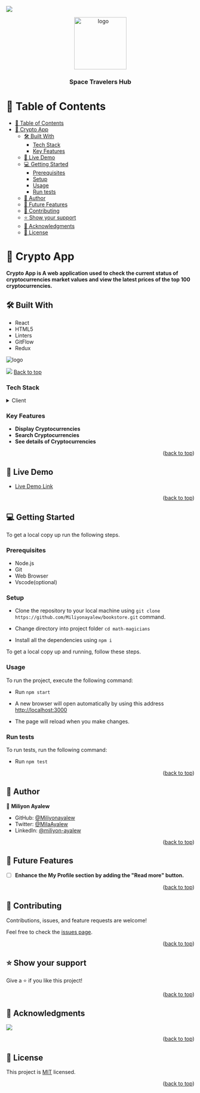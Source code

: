 <a name="readme-top"></a>
![](https://img.shields.io/badge/Microverse-blueviolet)

<div align="center">

  <img src="src/assests/logo.png" alt="logo" width="140"  height="auto" />
  <br/>

  <h3><b>Space Travelers Hub</b></h3>

</div>

<!-- TABLE OF CONTENTS -->

# 📗 Table of Contents

- [📗 Table of Contents](#-table-of-contents)
- [📖 Crypto App ](#-crypto-app-)
  - [🛠 Built With ](#-built-with-)
    - [Tech Stack ](#tech-stack-)
    - [Key Features ](#key-features-)
  - [🚀 Live Demo ](#-live-demo-)
  - [💻 Getting Started ](#-getting-started-)
    - [Prerequisites](#prerequisites)
    - [Setup](#setup)
    - [Usage](#usage)
    - [Run tests](#run-tests)
  - [👤 Author ](#-author-)
  - [🔭 Future Features ](#-future-features-)
  - [🤝 Contributing ](#-contributing-)
  - [⭐️ Show your support ](#️-show-your-support-)
  - [🙏 Acknowledgments ](#-acknowledgments-)
  - [📝 License ](#-license-)

<!-- PROJECT DESCRIPTION -->

# 📖 Crypto App <a name="about-project"></a>

>

**Crypto App is A web application used to check the current status of cryptocurrencies market values and view the latest prices of the top 100 cryptocurrencies.**
## 🛠 Built With <a name="built-with"></a>
- React
- HTML5
- Linters
- GitFlow
- Redux
  
<img src="src/assests/mock.png" alt="logo"   height="auto" />

</br>

![](src/assests/view.gif)
[Back to top](#readme-top)

### Tech Stack <a name="tech-stack"></a>


<details>
  <summary>Client</summary>
  <ul>
    <li><a href="https://reactjs.org/">React.js</a></li>
    <li><a href="https://react-redux.js.org/">React Redux</a></li>
    <li><a href="https://reactrouter.com/">React Router</a></li>
  </ul>
</details>

<!-- Features -->

### Key Features <a name="key-features"></a>


- **Display Cryptocurrencies**
- **Search Cryptocurrencies**
- **See details of Cryptocurrencies**

<p align="right">(<a href="#readme-top">back to top</a>)</p>

<!-- LIVE DEMO -->

## 🚀 Live Demo <a name="live-demo"></a>


- [Live Demo Link](https://rad-cat-cbc90c.netlify.app/)

<p align="right">(<a href="#readme-top">back to top</a>)</p>

<!-- GETTING STARTED -->

## 💻 Getting Started <a name="getting-started"></a>

To get a local copy up run the following steps.

### Prerequisites
- Node.js
- Git
- Web Browser
- Vscode(optional)

### Setup
  - Clone the repository to your local machine using `git clone https://github.com/Miliyonayalew/bookstore.git`  command.

  - Change directory into project folder `cd math-magicians`

  - Install all the dependencies using `npm i`

To get a local copy up and running, follow these steps.

### Usage

To run the project, execute the following command:
- Run `npm start`
  
- A new browser will open automatically by using this address [http://localhost:3000](https://stately-moonbeam-331ae3.netlify.app/#/) 
  
-  The page will reload when you make changes.

### Run tests

To run tests, run the following command:

- Run `npm test`


<p align="right">(<a href="#readme-top">back to top</a>)</p>

<!-- AUTHORS -->

## 👤 Author <a name="authors"></a>


👤 **Miliyon Ayalew**

- GitHub: [@Miliyonayalew](https://github.com/Miliyonayalew/)
- Twitter: [@MilaAyalew](https://twitter.com/MilaAyalew)
- LinkedIn: [@miliyon-ayalew](https://www.linkedin.com/in/miliyon-ayalew-210808131/)


<p align="right">(<a href="#readme-top">back to top</a>)</p>

<!-- FUTURE FEATURES -->

## 🔭 Future Features <a name="future-features"></a>


- [ ] **Enhance the My Profile section by adding the "Read more" button.**


<p align="right">(<a href="#readme-top">back to top</a>)</p>

<!-- CONTRIBUTING -->

## 🤝 Contributing <a name="contributing"></a>

Contributions, issues, and feature requests are welcome!

Feel free to check the [issues page](../../issues/).

<p align="right">(<a href="#readme-top">back to top</a>)</p>

<!-- SUPPORT -->

## ⭐️ Show your support <a name="support"></a>

Give a ⭐️ if you like this project!

<p align="right">(<a href="#readme-top">back to top</a>)</p>

<!-- ACKNOWLEDGEMENTS -->

## 🙏 Acknowledgments <a name="acknowledgements"></a>

  ![](https://img.shields.io/badge/Microverse-blueviolet)

<p align="right">(<a href="#readme-top">back to top</a>)</p>

<!-- LICENSE -->

## 📝 License <a name="license"></a>

This project is [MIT](./LICENSE) licensed.


<p align="right">(<a href="#readme-top">back to top</a>)</p>
